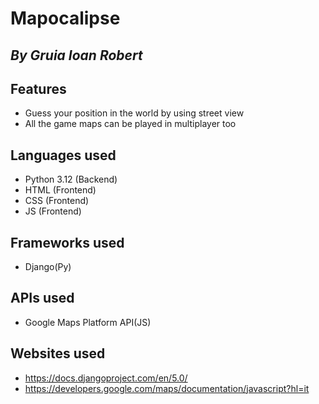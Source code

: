 # Mapocalipse

## _By Gruia Ioan Robert_


## Features

- Guess your position in the world by using street view
- All the game maps can be played in multiplayer too
## Languages used
- Python 3.12 (Backend)
- HTML (Frontend)
- CSS (Frontend)
- JS (Frontend)
  
## Frameworks used
- Django(Py)

## APIs used
- Google Maps Platform API(JS)

## Websites used
- https://docs.djangoproject.com/en/5.0/
- https://developers.google.com/maps/documentation/javascript?hl=it

